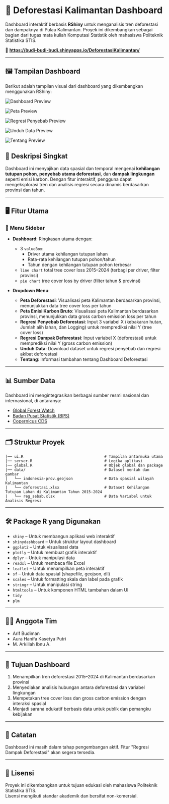 # 🌳 Deforestasi Kalimantan Dashboard

Dashboard interaktif berbasis **RShiny** untuk menganalisis tren deforestasi dan dampaknya di Pulau Kalimantan. Proyek ini dikembangkan sebagai bagian dari tugas mata kuliah Komputasi Statistik oleh mahasiswa Politeknik Statistika STIS.

📍 **https://budi-budi-budi.shinyapps.io/DeforestasiKalimantan/**

---

## 🖼️ Tampilan Dashboard

Berikut adalah tampilan visual dari dashboard yang dikembangkan menggunakan RShiny:

![Dashboard Preview](image/Dasboard.png)

![Peta Preview](image/Peta.png)

![Regresi Penyebab Preview](image/Regresi_Penyebab.png)

![Unduh Data Preview](image/Unduh_Data.png)

![Tentang Preview](image/Tentang.png)

## 🧭 Deskripsi Singkat

Dashboard ini menyajikan data spasial dan temporal mengenai **kehilangan tutupan pohon**, **penyebab utama deforestasi**, dan **dampak lingkungan** seperti emisi karbon. Dengan fitur interaktif, pengguna dapat mengeksplorasi tren dan analisis regresi secara dinamis berdasarkan provinsi dan tahun.

---

## 🖥️ Fitur Utama

### 🧊 **Menu Sidebar**
- **Dashboard**: Ringkasan utama dengan:
  - 3 `valueBox`:
    - Driver utama kehilangan tutupan lahan
    - Rata-rata kehilangan tutupan pohon/tahun
    - Tahun dengan kehilangan tutupan pohon terbesar
  - `line chart` total tree cover loss 2015–2024 (terbagi per driver, filter provinsi)
  - `pie chart` tree cover loss by driver (filter tahun & provinsi)

- **Dropdown Menu**:
  - **Peta Deforestasi**: Visualisasi peta Kalimantan berdasarkan provinsi, menunjukkan data tree cover loss per tahun
  - **Peta Emisi Karbon Bruto**: Visualisasi peta Kalimantan berdasarkan provinsi, menunjukkan data gross carbon emission loss per tahun
  - **Regresi Penyebab Deforestasi**: Input 3 variabel X (kebakaran hutan, Jumlah alih lahan, dan Logging) untuk memprediksi nilai Y (tree cover loss)
  - **Regresi Dampak Deforestasi**: Input variabel X (deforestasi) untuk memprediksi nilai Y (gross carbon emission)
  - **Unduh Data**: Download dataset untuk regresi penyebab dan regresi akibat deforestasi
  - **Tentang**: Informasi tambahan tentang Dashboard Deforestasi

---

## 📊 Sumber Data

Dashboard ini mengintegrasikan berbagai sumber resmi nasional dan internasional, di antaranya:

- [Global Forest Watch](https://www.globalforestwatch.org)
- [Badan Pusat Statistik (BPS)](https://www.bps.go.id)
- [Copernicus CDS](https://cds.climate.copernicus.eu)
---

## 🗂️ Struktur Proyek

    |── ui.R                                    # Tampilan antarmuka utama 
    |── server.R                                # Logika aplikasi
    |── global.R                                # Objek global dan package
    |── data/                                   # Dataset mentah dan gambar
    |   └── indonesia-prov.geojson              # Data spasial wilayah Kalimantan
    |   └── deforestasi.xlsx                    # Dataset Kehilangan Tutupan Lahan di Kalimantan Tahun 2015-2024
    |   └── reg_sebab.xlsx                      # Data Variabel untuk Analisis Regresi

---

## 🛠️ Package R yang Digunakan

- `shiny` – Untuk membangun aplikasi web interaktif  
- `shinydashboard` – Untuk struktur layout dashboard  
- `ggplot2` – Untuk visualisasi data  
- `plotly` – Untuk membuat grafik interaktif  
- `dplyr` – Untuk manipulasi data  
- `readxl` – Untuk membaca file Excel  
- `leaflet` – Untuk menampilkan peta interaktif  
- `sf` – Untuk data spasial (shapefile, geojson, dll)  
- `scales` – Untuk formatting skala dan label pada grafik  
- `stringr` – Untuk manipulasi string  
- `htmltools` – Untuk komponen HTML tambahan dalam UI
- `tidy`
- `plm`

---

## 👩‍💻 Anggota Tim

- Arif Budiman
- Aura Hanifa Kasetya Putri
- M. Arkillah Ibnu A.  

---

## 🎯 Tujuan Dashboard

1. Menampilkan tren deforestasi 2015–2024 di Kalimantan berdasarkan provinsi  
2. Menyediakan analisis hubungan antara deforestasi dan variabel lingkungan  
3. Mempetakan tree cover loss dan gross carbon emission dengan interaksi spasial  
4. Menjadi sarana edukatif berbasis data untuk publik dan pemangku kebijakan

---

## 📌 Catatan

Dashboard ini masih dalam tahap pengembangan aktif. Fitur "Regresi Dampak Deforestasi" akan segera tersedia.

---

## 📜 Lisensi

Proyek ini dikembangkan untuk tujuan edukasi oleh mahasiswa Politeknik Statistika STIS.  
Lisensi mengikuti standar akademik dan bersifat non-komersial.


